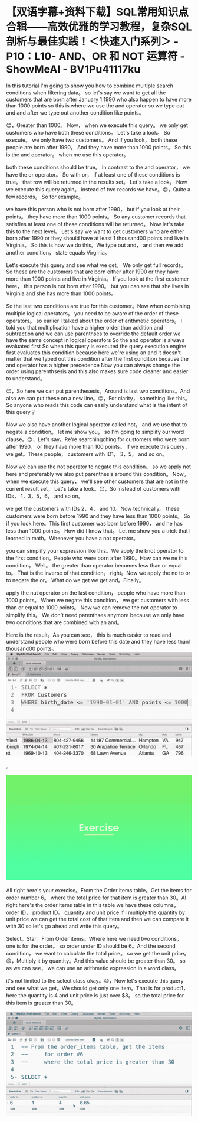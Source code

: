 # 【双语字幕+资料下载】SQL常用知识点合辑——高效优雅的学习教程，复杂SQL剖析与最佳实践！＜快速入门系列＞ - P10：L10- AND、OR 和 NOT 运算符 - ShowMeAI - BV1Pu41117ku

In this tutorial I'm going to show you how to combine multiple search conditions when filtering data。 so let's say we want to get all the customers that are born after January 1 1990 who also happen to have more than 1000 points so this is where we use the and operator so we type out and and after we type out another condition like points。

😊，Greater than 1000。 Now， when we execute this query。 we only get customers who have both these conditions。 Let's take a look。 So execute。 we only have two customers。 And if you look， both these people are born after 1990。 And they have more than 1000 points。 So this is the and operator。 when me use this operator。

 both these conditions should be true。 In contrast to the and operator， we have the or operator。 So with or， if at least one of these conditions is true。 that row will be returned in the results set。 Let's take a look。 Now we execute this query again。 instead of two records we have。😊，Quite a few records。 So for example。

 we have this person who is not born after 1990， but if you look at their points。 they have more than 1000 points。 So any customer records that satisfies at least one of these conditions will be returned。 Now let's take this to the next level。 Let's say we want to get customers who are either born after 1990 or they should have at least 1 thousand00 points and live in Virginia。 So this is how we do this。We type out and， and then we add another condition， state equals Virginia。

Let's execute this query and see what we get。 We only get full records。 So these are the customers that are born either after 1990 or they have more than 1000 points and live in Virginia。 If you look at the first customer here， this person is not born after 1990。 but you can see that she lives in Virginia and she has more than 1000 points。

 So the last two conditions are true for this customer。Now when combining multiple logical operators。 you need to be aware of the order of these operators。 so earlier I talked about the order of arithmetic operators。 I told you that multiplication have a higher order than addition and subtraction and we can use parenthses to override the default order we have the same concept in logical operators So the and operator is always evaluated first So when this query is executed the query execution engine first evaluates this condition because here we're using an and it doesn't matter that we typed out this condition after the first condition because the and operator has a higher precedence Now you can always change the order using parenthsesis and this also makes sure code cleaner and easier to understand。

😊，So here we can put parenthesesis。Around is last two conditions。And also we can put these on a new line。😊，For clarity， something like this。So anyone who reads this code can easily understand what is the intent of this query？

Now we also have another logical operator called not， and we use that to negate a condition。 let me show you， so I'm going to simplify our word clause。😊，Let's say。Re're searchingching for customers who were born after 1990， or they have more than 100 points。 If we execute this query， we get。These people， customers with ID1， 3，5， and so on。

Now we can use the not operator to negate this condition。 so we apply not here and preferably we also put parenthesis around this condition。 Now。 when we execute this query， we'll see other customers that are not in the current result set。 Let's take a look。😊，So instead of customers with IDs， 1，3，5，6， and so on。

 we get the customers with IDs 2，4， and 10。Now technically。 these customers were born before 1990 and they have less than 1000 points。 So if you look here。This first customer was born before 1990， and he has less than 1000 points。 How did I know that。 Let me show you a trick that I learned in math。Whenever you have a not operator。

 you can simplify your expression like this。We apply the knot operator to the first condition。People who were born after 1990。How can we ne this condition， Well。 the greater than operator becomes less than or equal to。 That is the inverse of that condition。 right。Now we apply the no to or to negate the or。 What do we get we get and。Finally。

 apply the nut operator on the last condition， people who have more than 1000 points。 When we negate this condition， we get customers with less than or equal to 1000 points。 Now we can remove the not operator to simplify this。 We don't need parenthses anymore because we only have two conditions that are combined with an and。

 Here is the result。As you can see， this is much easier to read and understand people who were born before this date and they have less than1 thousand00 points。![](img/13b5d6507d3427a9bc38b390177c87ae_1.png)

。

![](img/13b5d6507d3427a9bc38b390177c87ae_3.png)

All right here's your exercise。From the Order items table。Get the items for order number 6。 where the total price for that item is greater than 30。Al right here's the order items table in this table we have these columns， order ID， product ID。 quantity and unit price if I multiply the quantity by unit price we can get the total cost of that item and then we can compare it with 30 so let's go ahead and write this query。

Select。Star。From Order items。Where here we need two conditions， one is for the order。 so order under ID should be 6。And the second condition， we want to calculate the total price。 so we get the unit price。😊，Multiply it by quantity。And this value should be greater than 30。 so as we can see， we can use an arithmetic expression in a word class。

 it's not limited to the select class okay。😊，Now let's execute this query and see what we get。We should get only one item。That is for product1， here the quantity is 4 and unit price is just over $8。 so the total price for this item is greater than 30。

![](img/13b5d6507d3427a9bc38b390177c87ae_5.png)
